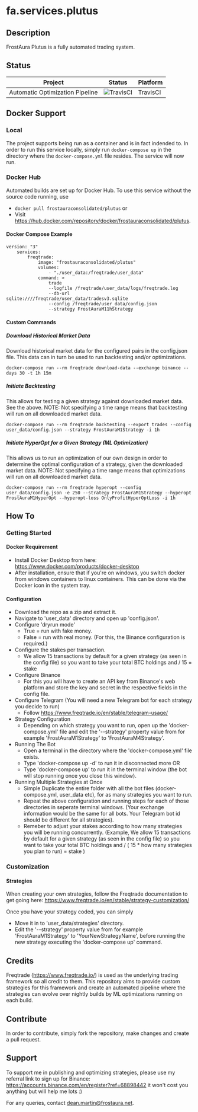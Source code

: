 # fa.services.plutus
## Description
FrostAura Plutus is a fully automated trading system.
## Status
| Project | Status | Platform
| --- | --- | --- |
| Automatic Optimization Pipeline | ![TravisCI](https://travis-ci.org/faGH/fa.services.plutus.svg?branch=main) | TravisCI
## Docker Support
### Local
The project supports being run as a container and is in fact indended to. In order to run this service locally, simply run `docker-compose up` in the directory where the `docker-compose.yml` file resides. The service will now run.
### Docker Hub
Automated builds are set up for Docker Hub. To use this service without the source code running, use
- `docker pull frostauraconsolidated/plutus` or 
- Visit https://hub.docker.com/repository/docker/frostauraconsolidated/plutus.
#### Docker Compose Example
    version: "3"
        services:
            freqtrade:
                image: "frostauraconsolidated/plutus"
                volumes:
                    - "./user_data:/freqtrade/user_data"
                command: >
                    trade
                    --logfile /freqtrade/user_data/logs/freqtrade.log
                    --db-url sqlite:////freqtrade/user_data/tradesv3.sqlite
                    --config /freqtrade/user_data/config.json
                    --strategy FrostAuraM11hStrategy
#### Custom Commands
##### Download Historical Market Data
Download historical market data for the configured pairs in the config.json file. This data can in turn be used to run backtesting and/or optimizations.

    docker-compose run --rm freqtrade download-data --exchange binance --days 30 -t 1h 15m
##### Initiate Backtesting
This allows for testing a given strategy against downloaded market data. See the above. NOTE: Not specifying a time range means that backtesting will run on all downloaded market data.

    docker-compose run --rm freqtrade backtesting --export trades --config user_data/config.json --strategy FrostAuraM1Strategy -i 1h
##### Initiate HyperOpt for a Given Strategy (ML Optimization)
 This allows us to run an optimization of our own design in order to determine the optimal configuration of a strategy, given the downloaded market data. NOTE: Not specifying a time range means that optimizations will run on all downloaded market data.

    docker-compose run --rm freqtrade hyperopt --config user_data/config.json -e 250 --strategy FrostAuraM1Strategy --hyperopt FrostAuraM1HyperOpt --hyperopt-loss OnlyProfitHyperOptLoss -i 1h

## How To
### Getting Started
#### Docker Requirement
- Install Docker Desktop from here: https://www.docker.com/products/docker-desktop
- After installation, ensure that if you're on windows, you switch docker from windows containers to linux containers. This can be done via the Docker icon in the system tray.
#### Configuration
- Download the repo as a zip and extract it.
- Navigate to 'user_data' directory and open up 'config.json'.
- Configure 'dryrun mode'
  - True = run with fake money.
  - False = run with real money. (For this, the Binance configuration is required.)
- Configure the stakes per transaction.
  - We allow 15 transactions by default for a given strategy (as seen in the config file) so you want to take your total BTC holdings and / 15 = stake
- Configure Binance
  - For this you will have to create an API key from Binance's web platform and store the key and secret in the respective fields in the config file.
- Configure Telegram (You will need a new Telegram bot for each strategy you decide to run)
    - Follow https://www.freqtrade.io/en/stable/telegram-usage/
- Strategy Configuration
  - Depending on which strategy you want to run, open up the 'docker-compose.yml' file and edit the '--strategy' property value from for example 'FrostAuraM1Strategy' to 'FrostAuraM4Strategy'.
- Running The Bot
  - Open a terminal in the directory where the 'docker-compose.yml' file exists.
  - Type 'docker-compose up -d' to run it in disconnected more OR
  - Type 'docker-compose up' to run it in the terminal window (the bot will stop running once you close this window).
- Running Multiple Strategies at Once
  - Simple Duplicate the entire folder with all the bot files (docker-compose.yml, user_data etc), for as many strategies you want to run.
  - Repeat the above configuration and running steps for each of those directories in seperate terminal windows. (Your exchange information would be the same for all bots. Your Telegram bot id should be different for all strategies).
  - Remeber to adjust your stakes according to how many strategies you will be running concurrently. (Example, We allow 15 transactions by default for a given strategy (as seen in the config file) so you want to take your total BTC holdings and / ( 15 * how many strategies you plan to run) = stake )
### Customization
#### Strategies
When creating your own strategies, follow the Freqtrade documentation to get going here: https://www.freqtrade.io/en/stable/strategy-customization/

Once you have your strategy coded, you can simply
- Move it in to 'user_data/strategies' directory.
- Edit the '--strategy' property value from for example 'FrostAuraM1Strategy' to 'YourNewStrategyName', before running the new strategy executing the 'docker-compose up' command.

## Credits
Freqtrade (https://www.freqtrade.io/) is used as the underlying trading framework so all credit to them. This repository aims to provide custom strategies for this framework and create an automated pipeline where the strategies can evolve over nightly builds by ML optimizations running on each build.

## Contribute
In order to contribute, simply fork the repository, make changes and create a pull request.

## Support
To support me in publishing and optimizing strategies, please use my referral link to sign up for Binance: https://accounts.binance.com/en/register?ref=68898442 it won't cost you anything but will help me lots :)

For any queries, contact dean.martin@frostaura.net.
